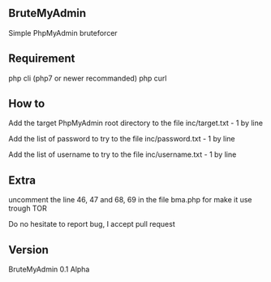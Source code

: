BruteMyAdmin
------------

Simple PhpMyAdmin bruteforcer

Requirement
------------
php cli (php7 or newer recommanded)
php curl

How to
------------

Add the target PhpMyAdmin root directory to the file inc/target.txt - 1 by line

Add the list of password to try to the file inc/password.txt - 1 by line

Add the list of username to try to the file inc/username.txt - 1 by line

Extra
------------

uncomment the line 46, 47 and 68, 69 in the file bma.php for make it use trough TOR

Do no hesitate to report bug, I accept pull request

Version
------------
BruteMyAdmin 0.1 Alpha 
